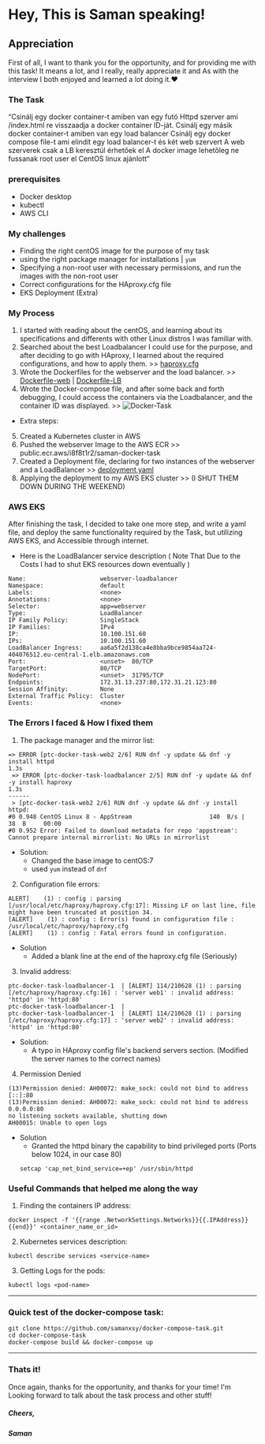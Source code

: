 # Hey, This is Saman speaking!

## Appreciation
First of all, I want to thank you for the opportunity, and for providing me with this task! It means a lot, and I really, really appreciate it and As with the interview I both enjoyed and learned a lot doing it.❤️

### The Task
“Csinálj egy docker container-t amiben van egy futó Httpd szerver ami /index.html re visszaadja a docker container ID-ját.
Csinálj egy másik docker container-t amiben van egy load balancer
Csinálj egy docker compose file-t ami elindít egy load balancer-t és két web szervert
A web szerverek csak a LB keresztül érhetőek el
A docker image lehetőleg ne fussanak root user el
CentOS linux ajánlott“

### prerequisites
- Docker desktop
- kubectl
- AWS CLI

### My challenges
- Finding the right centOS image for the purpose of my task
- using the right package manager for installations | ```yum```
- Specifying a non-root user with necessary permissions, and run the images with the non-root user
- Correct configurations for the HAproxy.cfg file
- EKS Deployment (Extra)

### My Process
1. I started with reading about the centOS, and learning about its specifications and differents with other Linux distros I was familiar with.
2.  Searched about the best Loadbalancer I could use for the purpose, and after deciding to go with HAproxy, I learned about the required configurations, and how to apply them. >> [haproxy.cfg](https://github.com/samanxsy/docker-compose-task/blob/master/haproxy.cfg)
3. Wrote the Dockerfiles for the webserver and the load balancer. >> [Dockerfile-web](https://github.com/samanxsy/docker-compose-task/blob/master/Dockerfile-web) | [Dockerfile-LB](https://github.com/samanxsy/docker-compose-task/blob/master/Dockerfile-lb)
4.  Wrote the Docker-compose file, and after some back and forth debugging, I could access the containers via the Loadbalancer, and the container ID was displayed. >> ![Docker-Task](https://user-images.githubusercontent.com/118216325/235300204-a29be5db-1017-47f6-87e2-074cce6c24ac.png)

* Extra steps:
5. Created a Kubernetes cluster in AWS
6. Pushed the webserver Image to the AWS ECR >> public.ecr.aws/i8f8t1r2/saman-docker-task
7. Created a Deployment file, declaring for two instances of the webserver and a LoadBalancer >> [deployment,yaml](https://github.com/samanxsy/docker-compose-task/blob/master/deployment.yaml)
8. Applying the deployment to my AWS EKS cluster >> (I SHUT THEM DOWN DURING THE WEEKEND)

### AWS EKS
After finishing the task, I decided to take one more step, and write a yaml file, and deploy the same functionality required by the Task, but utilizing AWS EKS, and Accessible through internet.

- Here is the LoadBalancer service description ( Note That Due to the Costs I had to shut EKS resources down eventually )
```
Name:                     webserver-loadbalancer
Namespace:                default
Labels:                   <none>
Annotations:              <none>
Selector:                 app=webserver
Type:                     LoadBalancer
IP Family Policy:         SingleStack
IP Families:              IPv4
IP:                       10.100.151.60
IPs:                      10.100.151.60
LoadBalancer Ingress:     aa6a5f2d138ca4e8bba9bce9854aa724-404076512.eu-central-1.elb.amazonaws.com
Port:                     <unset>  80/TCP
TargetPort:               80/TCP
NodePort:                 <unset>  31795/TCP
Endpoints:                172.31.13.237:80,172.31.21.123:80
Session Affinity:         None
External Traffic Policy:  Cluster
Events:                   <none>
```

### The Errors I faced & How I fixed them
1. The package manager and the mirror list:
```
=> ERROR [ptc-docker-task-web2 2/6] RUN dnf -y update && dnf -y install httpd                                                                                                                       1.3s
 => ERROR [ptc-docker-task-loadbalancer 2/5] RUN dnf -y update && dnf -y install haproxy                                                                                                             1.3s
------
 > [ptc-docker-task-web2 2/6] RUN dnf -y update && dnf -y install httpd:
#0 0.948 CentOS Linux 8 - AppStream                      140  B/s |  38  B     00:00    
#0 0.952 Error: Failed to download metadata for repo 'appstream': Cannot prepare internal mirrorlist: No URLs in mirrorlist
```
- Solution:
    - Changed the base image to centOS:7
    - used ```yum``` instead of ```dnf```

2. Configuration file errors:
```
ALERT]    (1) : config : parsing [/usr/local/etc/haproxy/haproxy.cfg:17]: Missing LF on last line, file might have been truncated at position 34.
[ALERT]    (1) : config : Error(s) found in configuration file : /usr/local/etc/haproxy/haproxy.cfg
[ALERT]    (1) : config : Fatal errors found in configuration.
```
- Solution
    - Added a blank line at the end of the haproxy.cfg file (Seriously)

3. Invalid address:
```
ptc-docker-task-loadbalancer-1  | [ALERT] 114/210628 (1) : parsing [/etc/haproxy/haproxy.cfg:16] : 'server web1' : invalid address: 'httpd' in 'httpd:80'
ptc-docker-task-loadbalancer-1  | 
ptc-docker-task-loadbalancer-1  | [ALERT] 114/210628 (1) : parsing [/etc/haproxy/haproxy.cfg:17] : 'server web2' : invalid address: 'httpd' in 'httpd:80'
```
- Solution:
    - A typo in HAproxy config file's backend servers section. (Modified the server names to the correct names)

4. Permission Denied
```
(13)Permission denied: AH00072: make_sock: could not bind to address [::]:80
(13)Permission denied: AH00072: make_sock: could not bind to address 0.0.0.0:80
no listening sockets available, shutting down
AH00015: Unable to open logs
```
- Solution
    - Granted the httpd binary the capability to bind privileged ports (Ports below 1024, in our case 80)
    ```
    setcap 'cap_net_bind_service=+ep' /usr/sbin/httpd
    ```

### Useful Commands that helped me along the way
1. Finding the containers IP address:
```
docker inspect -f '{{range .NetworkSettings.Networks}}{{.IPAddress}}{{end}}' <container_name_or_id> 
```

2. Kubernetes services description:
```
kubectl describe services <service-name>
```
3. Getting Logs for the pods:
```
kubectl logs <pod-name>
```
---

### Quick test of the docker-compose task:
```
git clone https://github.com/samanxsy/docker-compose-task.git
cd docker-compose-task
docker-compose build && docker-compose up
```
---
### Thats it!
Once again, thanks for the opportunity, and thanks for your time! I'm Looking forward to talk about the task process and other stuff!
##### Cheers, 
##### Saman
